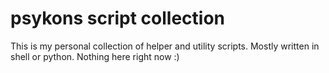 # psykons script collection

This is my personal collection of helper and utility scripts. Mostly written in shell or python.
Nothing here right now :) 
